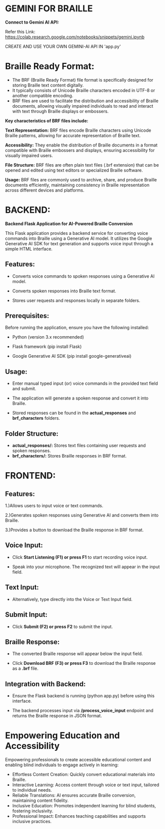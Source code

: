 # GEMINI FOR BRAILLE


**Connect to Gemini AI API:**

Refer this Link: https://colab.research.google.com/notebooks/snippets/gemini.ipynb

CREATE AND USE YOUR OWN GEMINI-AI API IN 'app.py'

# Braille Ready Format:

* The BRF (Braille Ready Format) file format is specifically designed for storing Braille text content digitally. 
* It typically consists of Unicode Braille characters encoded in UTF-8 or another compatible encoding. 
* BRF files are used to facilitate the distribution and accessibility of Braille documents, allowing visually impaired individuals to read and interact with text through Braille displays or embossers.

**Key characteristics of BRF files include:**

**Text Representation:** BRF files encode Braille characters using Unicode Braille patterns, allowing for accurate representation of Braille text.

**Accessibility:** They enable the distribution of Braille documents in a format compatible with Braille embossers and displays, ensuring accessibility for visually impaired users.

**File Structure:** BRF files are often plain text files (.brf extension) that can be opened and edited using text editors or specialized Braille software.

**Usage:** BRF files are commonly used to archive, share, and produce Braille documents efficiently, maintaining consistency in Braille representation across different devices and platforms.


# BACKEND:

**Backend Flask Application for AI-Powered Braille Conversion**

This Flask application provides a backend service for converting voice commands into Braille using a Generative AI model. 
It utilizes the Google Generative AI SDK for text generation and supports voice input through a simple HTML interface.

## Features:

* Converts voice commands to spoken responses using a Generative AI model.

* Converts spoken responses into Braille text format.

* Stores user requests and responses locally in separate folders.

## Prerequisites:

Before running the application, ensure you have the following installed:

* Python (version 3.x recommended)

* Flask framework (pip install Flask)

* Google Generative AI SDK (pip install google-generativeai)

## Usage:

* Enter manual typed input (or) voice commands in the provided text field and submit.

* The application will generate a spoken response and convert it into Braille.

* Stored responses can be found in the **actual_responses** and **brf_characters** folders.

## Folder Structure:

* **actual_responses/:** Stores text files containing user requests and spoken responses.
* **brf_characters/:** Stores Braille responses in BRF format.

# FRONTEND:

## Features:

1.)Allows users to input voice or text commands.

2.)Generates spoken responses using Generative AI and converts them into Braille.

3.)Provides a button to download the Braille response in BRF format.

## Voice Input:

* Click **Start Listening (F1) or press F1** to start recording voice input.

* Speak into your microphone. The recognized text will appear in the input field.

## Text Input:

* Alternatively, type directly into the Voice or Text Input field.

## Submit Input:

* Click **Submit (F2) or press F2** to submit the input.

## Braille Response:

* The converted Braille response will appear below the input field.

* Click **Download BRF (F3) or press F3** to download the Braille response as a **.brf** file.

## Integration with Backend:

* Ensure the Flask backend is running (python app.py) before using this interface.

* The backend processes input via **/process_voice_input** endpoint and returns the Braille response in JSON format.

# Empowering Education and Accessibility

Empowering professionals to create accessible educational content and enabling blind individuals to engage actively in learning:

* Effortless Content Creation: Quickly convert educational materials into Braille.
* Interactive Learning: Access content through voice or text input, tailored to individual needs.
* Reliable Translations: AI ensures accurate Braille conversion, maintaining content fidelity.
* Inclusive Education: Promotes independent learning for blind students, fostering inclusivity.
* Professional Impact: Enhances teaching capabilities and supports inclusive practices.


